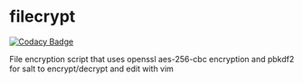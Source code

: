 # filecrypt

[![Codacy Badge](https://api.codacy.com/project/badge/Grade/7806ddad2525415f86ebffbe28e6defd)](https://www.codacy.com/manual/Eddinn/filecrypt?utm_source=github.com&amp;utm_medium=referral&amp;utm_content=eddinn/filecrypt&amp;utm_campaign=Badge_Grade)

File encryption script that uses openssl aes-256-cbc encryption and pbkdf2 for salt to encrypt/decrypt and edit with vim
